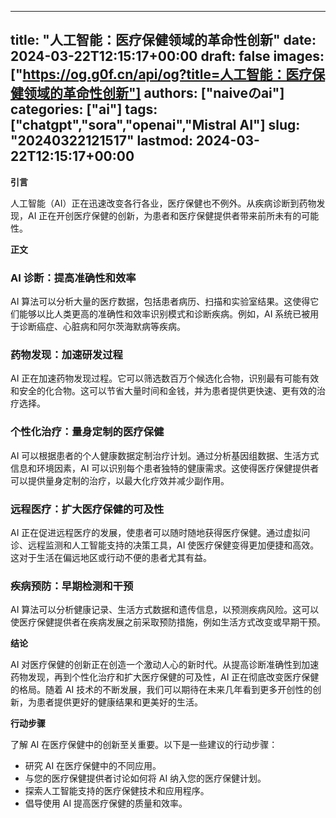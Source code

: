 
---
title: "人工智能：医疗保健领域的革命性创新"
date: 2024-03-22T12:15:17+00:00
draft: false
images: ["https://og.g0f.cn/api/og?title=人工智能：医疗保健领域的革命性创新"]
authors: ["naiveのai"]
categories: ["ai"]
tags: ["chatgpt","sora","openai","Mistral AI"]
slug: "20240322121517"
lastmod: 2024-03-22T12:15:17+00:00
---
**引言**

人工智能（AI）正在迅速改变各行各业，医疗保健也不例外。从疾病诊断到药物发现，AI 正在开创医疗保健的创新，为患者和医疗保健提供者带来前所未有的可能性。

**正文**

### AI 诊断：提高准确性和效率

AI 算法可以分析大量的医疗数据，包括患者病历、扫描和实验室结果。这使得它们能够以比人类更高的准确性和效率识别模式和诊断疾病。例如，AI 系统已被用于诊断癌症、心脏病和阿尔茨海默病等疾病。

### 药物发现：加速研发过程

AI 正在加速药物发现过程。它可以筛选数百万个候选化合物，识别最有可能有效和安全的化合物。这可以节省大量时间和金钱，并为患者提供更快速、更有效的治疗选择。

### 个性化治疗：量身定制的医疗保健

AI 可以根据患者的个人健康数据定制治疗计划。通过分析基因组数据、生活方式信息和环境因素，AI 可以识别每个患者独特的健康需求。这使得医疗保健提供者可以提供量身定制的治疗，以最大化疗效并减少副作用。

### 远程医疗：扩大医疗保健的可及性

AI 正在促进远程医疗的发展，使患者可以随时随地获得医疗保健。通过虚拟问诊、远程监测和人工智能支持的决策工具，AI 使医疗保健变得更加便捷和高效。这对于生活在偏远地区或行动不便的患者尤其有益。

### 疾病预防：早期检测和干预

AI 算法可以分析健康记录、生活方式数据和遗传信息，以预测疾病风险。这可以使医疗保健提供者在疾病发展之前采取预防措施，例如生活方式改变或早期干预。

**结论**

AI 对医疗保健的创新正在创造一个激动人心的新时代。从提高诊断准确性到加速药物发现，再到个性化治疗和扩大医疗保健的可及性，AI 正在彻底改变医疗保健的格局。随着 AI 技术的不断发展，我们可以期待在未来几年看到更多开创性的创新，为患者提供更好的健康结果和更美好的生活。

**行动步骤**

了解 AI 在医疗保健中的创新至关重要。以下是一些建议的行动步骤：

* 研究 AI 在医疗保健中的不同应用。
* 与您的医疗保健提供者讨论如何将 AI 纳入您的医疗保健计划。
* 探索人工智能支持的医疗保健技术和应用程序。
* 倡导使用 AI 提高医疗保健的质量和效率。